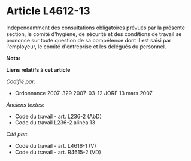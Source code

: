 # Article L4612-13

Indépendamment des consultations obligatoires prévues par la présente section, le comité d'hygiène, de sécurité et des
conditions de travail se prononce sur toute question de sa compétence dont il est saisi par l'employeur, le comité
d'entreprise et les délégués du personnel.

**Nota:**



**Liens relatifs à cet article**

_Codifié par_:

  - Ordonnance 2007-329 2007-03-12 JORF 13 mars 2007

_Anciens textes_:

  - Code du travail - art. L236-2 (AbD)
  - Code du travail L236-2 alinéa 13

_Cité par_:

  - Code du travail - art. L4616-1 (V)
  - Code du travail - art. R4615-2 (VD)

